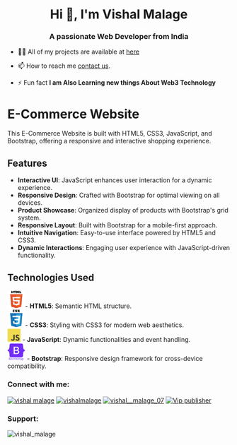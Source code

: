 
<h1 align="center">Hi 👋, I'm Vishal Malage</h1>
<h3 align="center">A passionate Web Developer from India</h3>

- 👨‍💻 All of my projects are available at [here](https://github.com/vishalmalage07)

- 📫 How to reach me  [contact us](mailto:vishalmalage07@gmail.com).

- ⚡ Fun fact **I am Also Learning new things About Web3 Technology**

# E-Commerce Website

This E-Commerce Website is built with HTML5, CSS3, JavaScript, and Bootstrap, offering a responsive and interactive shopping experience.

## Features


- **Interactive UI**: JavaScript enhances user interaction for a dynamic experience.
- **Responsive Design**: Crafted with Bootstrap for optimal viewing on all devices.
- **Product Showcase**: Organized display of products with Bootstrap's grid system.
- **Responsive Layout**: Built with Bootstrap for a mobile-first approach.
- **Intuitive Navigation**: Easy-to-use interface powered by HTML5 and CSS3.
- **Dynamic Interactions**: Engaging user experience with JavaScript-driven functionality.

## Technologies Used

<img src="https://raw.githubusercontent.com/devicons/devicon/master/icons/html5/html5-original-wordmark.svg" alt="html5" width="40" height="40"/>- **HTML5**: Semantic HTML structure.<br>
<img src="https://raw.githubusercontent.com/devicons/devicon/master/icons/css3/css3-original-wordmark.svg" alt="css3" width="40" height="40"/>- **CSS3**: Styling with CSS3 for modern web aesthetics.<br> 
<img src="https://raw.githubusercontent.com/devicons/devicon/master/icons/javascript/javascript-original.svg" alt="javascript" width="30" height="30"/> - **JavaScript**: Dynamic functionalities and event handling.<br>
<img src="https://raw.githubusercontent.com/devicons/devicon/master/icons/bootstrap/bootstrap-plain-wordmark.svg" alt="bootstrap" width="40" height="40"/> - **Bootstrap**: Responsive design framework for cross-device compatibility.













<h3 align="left">Connect with me:</h3>
<p align="left">
<a href="https://linkedin.com/in/vishal-malage" target="blank"><img align="center" src="https://raw.githubusercontent.com/rahuldkjain/github-profile-readme-generator/master/src/images/icons/Social/linked-in-alt.svg" alt="vishal malage" height="30" width="40" /></a>
<a href="https://kaggle.com/vishalmalage" target="blank"><img align="center" src="https://raw.githubusercontent.com/rahuldkjain/github-profile-readme-generator/master/src/images/icons/Social/kaggle.svg" alt="vishalmalage" height="30" width="40" /></a>
<a href="https://instagram.com/vishal__malage_07" target="blank"><img align="center" src="https://raw.githubusercontent.com/rahuldkjain/github-profile-readme-generator/master/src/images/icons/Social/instagram.svg" alt="vishal__malage_07" height="30" width="40" /></a>
<a href="https://www.youtube.com/@vippublisher" target="blank"><img align="center" src="https://raw.githubusercontent.com/rahuldkjain/github-profile-readme-generator/master/src/images/icons/Social/youtube.svg" alt="Vip publisher" height="30" width="40" /></a>
</p>



<h3 align="left">Support:</h3>
<p><a href="https://www.buymeacoffee.com/vishal_malage"> <img align="left" src="https://cdn.buymeacoffee.com/buttons/v2/default-yellow.png" height="50" width="210" alt="vishal_malage" /></a></p><br><br><br>



